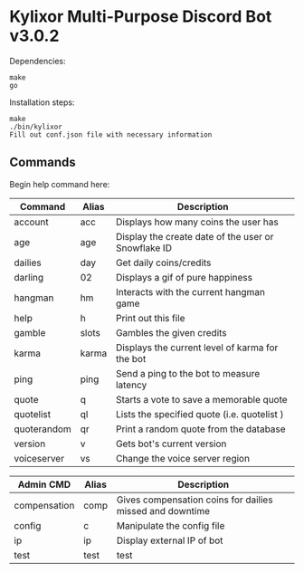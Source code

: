 **Kylixor Multi-Purpose Discord Bot**
v3.0.2
=====================================

Dependencies:
~~~
make
go
~~~

Installation steps:
~~~
make
./bin/kylixor
Fill out conf.json file with necessary information
~~~

Commands
--------

Begin help command here:

| Command      | Alias | Description
| -----------  | ----- | -----------
| account      | acc   | Displays how many coins the user has
| age          | age   | Display the create date of the user or Snowflake ID
| dailies      | day   | Get daily coins/credits
| darling      | 02    | Displays a gif of pure happiness
| hangman      | hm    | Interacts with the current hangman game
| help         | h     | Print out this file
| gamble       | slots | Gambles the given credits
| karma        | karma | Displays the current level of karma for the bot
| ping         | ping  | Send a ping to the bot to measure latency
| quote        | q     | Starts a vote to save a memorable quote
| quotelist    | ql    | Lists the specified quote (i.e. quotelist <identifier>)
| quoterandom  | qr    | Print a random quote from the database
| version      | v     | Gets bot's current version
| voiceserver  | vs    | Change the voice server region
 
| Admin CMD    | Alias | Description
| -----------  | ----- | -----------
| compensation | comp  | Gives compensation coins for dailies missed and downtime
| config       | c     | Manipulate the config file
| ip           | ip    | Display external IP of bot
| test         | test  | test
